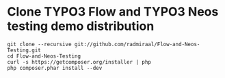 Clone TYPO3 Flow and TYPO3 Neos testing demo distribution
=========================================================

	git clone --recursive git://github.com/radmiraal/Flow-and-Neos-Testing.git
	cd Flow-and-Neos-Testing
	curl -s https://getcomposer.org/installer | php
	php composer.phar install --dev
